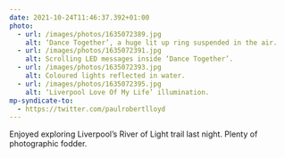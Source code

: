 ```yaml
---
date: 2021-10-24T11:46:37.392+01:00
photo:
  - url: /images/photos/1635072389.jpg
    alt: ‘Dance Together’, a huge lit up ring suspended in the air.
  - url: /images/photos/1635072391.jpg
    alt: Scrolling LED messages inside ‘Dance Together’.
  - url: /images/photos/1635072393.jpg
    alt: Coloured lights reflected in water.
  - url: /images/photos/1635072395.jpg
    alt: ‘Liverpool Love Of My Life’ illumination.
mp-syndicate-to:
  - https://twitter.com/paulrobertlloyd
---
```

Enjoyed exploring Liverpool’s River of Light trail last night. Plenty of photographic fodder.
